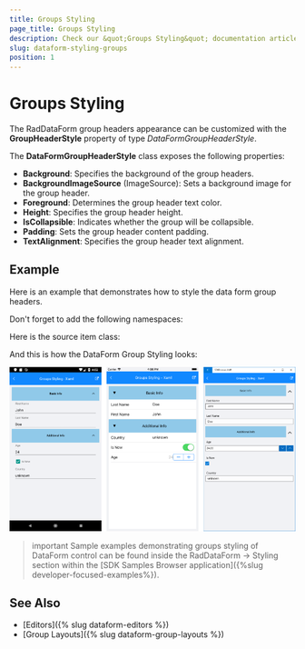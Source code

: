 ```yaml
---
title: Groups Styling
page_title: Groups Styling
description: Check our &quot;Groups Styling&quot; documentation article for Telerik DataForm for Xamarin control.
slug: dataform-styling-groups
position: 1
---
```


# Groups Styling


The RadDataForm group headers appearance can be customized with the **GroupHeaderStyle** property of type *DataFormGroupHeaderStyle*.

The **DataFormGroupHeaderStyle** class exposes the following properties:  

- **Background**: Specifies the background of the group headers.
- **BackgroundImageSource** (ImageSource): Sets a background image for the group header.
- **Foreground**: Determines the group header text color.
- **Height**: Specifies the group header height.
- **IsCollapsible**: Indicates whether the group will be collapsible.
- **Padding**: Sets the group header content padding.
- **TextAlignment**: Specifies the group header text alignment.

## Example

Here is an example that demonstrates how to style the data form group headers.

<snippet id='dataform-styling-groups-xaml'/>
<snippet id='dataform-styling-groups-csharp'/>

Don't forget to add the following namespaces:

<snippet id='xmlns-telerikdataform'/>
<snippet id='ns-telerikdataform'/>

Here is the source item class:

<snippet id='dataform-styling-groups-dataitem'/>

And this is how the DataForm Group Styling looks:

![](images/dataform-styling-groups.png)

>important Sample examples demonstrating groups styling of DataForm control can be found inside the RadDataForm -> Styling section within the [SDK Samples Browser application]({%slug developer-focused-examples%}).

## See Also

- [Editors]({% slug dataform-editors %})
- [Group Layouts]({% slug dataform-group-layouts %})